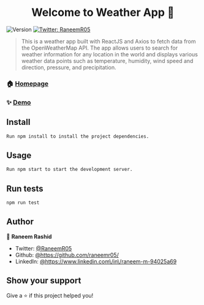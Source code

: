 <h1 align="center">Welcome to Weather App 👋</h1>
<p>
  <img alt="Version" src="https://img.shields.io/badge/version-0.1.0-blue.svg?cacheSeconds=2592000" />
  <a href="https://twitter.com/RaneemR05" target="_blank">
    <img alt="Twitter: RaneemR05" src="https://img.shields.io/twitter/follow/RaneemR05.svg?style=social" />
  </a>
</p>

> This is a weather app built with ReactJS and Axios to fetch data from the OpenWeatherMap API. The app allows users to search for weather information for any location in the world and displays various weather data points such as temperature, humidity, wind speed and direction, pressure, and precipitation.

### 🏠 [Homepage](netlify.com)

### ✨ [Demo](netlify)

## Install

```sh
Run npm install to install the project dependencies.
```

## Usage

```sh
Run npm start to start the development server.
```

## Run tests

```sh
npm run test
```

## Author

👤 **Raneem Rashid**

* Twitter: [@RaneemR05](https://twitter.com/RaneemR05)
* Github: [@https:\/\/github.com\/raneemr05\/](https://github.com/https:\/\/github.com\/raneemr05\/)
* LinkedIn: [@https:\/\/www.linkedin.com\/in\/raneem-m-94025a69      ](https://linkedin.com/in/https:\/\/www.linkedin.com\/in\/raneem-m-94025a69      )

## Show your support

Give a ⭐️ if this project helped you!
